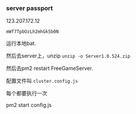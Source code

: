 ### server passport

123.207.172.12

`mWf7TpbOzLh2mhGkSb0N`

运行本地bat.

然后去server上，unzip `unzip -o Server1.0.524.zip`

然后去pm2 restart FreeGameServer.

配置文件叫 `cluster.config.js`

每个都要执行一次

pm2 start config.js
